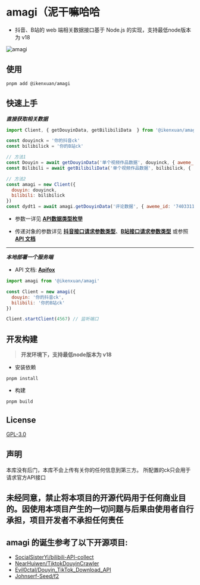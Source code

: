 # amagi（泥干嘛哈哈

* 抖音、B站的 web 端相关数据接口基于 Node.js 的实现，支持最低node版本为 v18

![amagi](https://socialify.git.ci/ikenxuan/amagi/image?font=Source%20Code%20Pro&forks=1&issues=1&language=1&name=1&owner=1&pattern=Floating%20Cogs&pulls=1&stargazers=1&theme=Auto)


## 使用
```
pnpm add @ikenxuan/amagi
```
## 快速上手

**_直接获取相关数据_**
```js
import Client, { getDouyinData, getBilibiliData  } from '@ikenxuan/amagi'

const douyinck = '你的抖音ck'
const bilibilick = '你的B站ck'

// 方法1
const Douyin = await getDouyinData('单个视频作品数据', douyinck, { aweme_id: '7403311630219578660' })
const Bilibili = await getBilibiliData('单个视频作品数据', bilibilick, { bvid: 'BV1Nx4y147n3' })

// 方法2
const amagi = new Client({
  douyin: douyinck,
  bilibili: bilibilick
})
const dydt1 = await amagi.getDouyinData('评论数据', { aweme_id: '7403311630219578660', number: 25 })

```

* 参数一详见 [**API数据类型枚举**](./src/types/DataType.ts)

* 传递对象的参数详见 [**抖音接口请求参数类型**](./src/types/DouyinAPIParams.ts)、[**B站接口请求参数类型**](./src/types/BilibiliAPIParams.ts) 或参照 [**API 文档**](https://amagi.apifox.cn)

---

**_本地部署一个服务端_**
* API 文档: [**Apifox**](https://amagi.apifox.cn)

```js
import amagi from '@ikenxuan/amagi'

const Client = new amagi({
  douyin: '你的抖音ck',
  bilibili: '你的B站ck'
})

Client.startClient(4567) // 监听端口
```

## 开发构建
> **开发环境下，支持最低node版本为 v18**

* 安装依赖
```
pnpm install
```
* 构建
```
pnpm build
```

## License
[GPL-3.0](https://github.com/ikenxuan/amagi/blob/main/LICENSE)

## 声明
本库没有后门，本库不会上传有关你的任何信息到第三方。
所配置的ck只会用于请求官方API接口

<h2>未经同意，禁止将本项目的开源代码用于任何商业目的。因使用本项目产生的一切问题与后果由使用者自行承担，项目开发者不承担任何责任</h2>

## amagi 的诞生参考了以下开源项目:
- [SocialSisterYi/bilibili-API-collect](https://github.com/SocialSisterYi/bilibili-API-collect)
- [NearHuiwen/TiktokDouyinCrawler](https://github.com/NearHuiwen/TiktokDouyinCrawler)
- [Evil0ctal/Douyin_TikTok_Download_API](https://github.com/Evil0ctal/Douyin_TikTok_Download_API)
- [Johnserf-Seed/f2](https://github.com/Johnserf-Seed/f2)